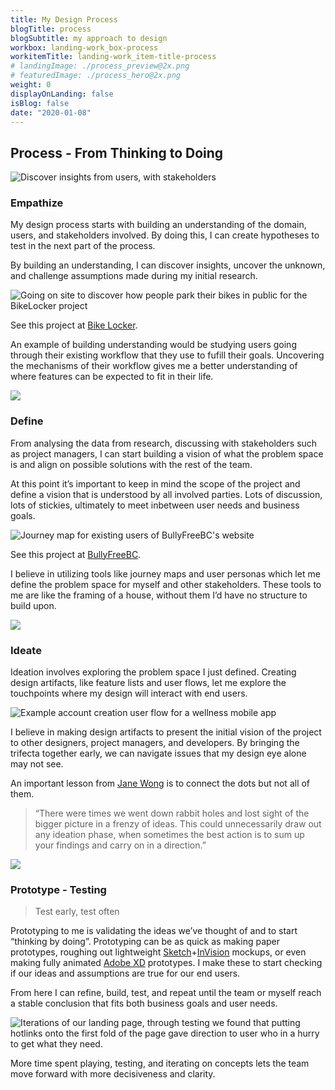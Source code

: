 ```yaml
---
title: My Design Process
blogTitle: process
blogSubtitle: my approach to design
workbox: landing-work_box-process
workitemTitle: landing-work_item-title-process
# landingImage: ./process_preview@2x.png
# featuredImage: ./process_hero@2x.png
weight: 0
displayOnLanding: false
isBlog: false
date: "2020-01-08"
---
```

<section>

## Process - From Thinking to Doing

![Discover insights from users, with stakeholders](../images/process/Empathize.png)

### Empathize

My design process starts with building an understanding of the domain, users, and stakeholders involved. By doing this, I can create hypotheses to test in the next part of the process.

By building an understanding, I can discover insights, uncover the unknown, and challenge assumptions made during my initial research.

![Going on site to discover how people park their bikes in public for the BikeLocker project](../images/process/contextualinquiry.png)

See this project at [Bike Locker](/bikelocker).

An example of building understanding would be studying users going through their existing workflow that they use to fufill their goals. Uncovering the mechanisms of their workflow gives me a better understanding of where features can be expected to fit in their life.

![](../images/process/Define.png)

### Define

From analysing the data from research, discussing with stakeholders such as project managers, I can start building a vision of what the problem space is and align on possible solutions with the rest of the team.

At this point it’s important to keep in mind the scope of the project and define a vision that is understood by all involved parties. Lots of discussion, lots of stickies, ultimately to meet inbetween user needs and business goals.

![Journey map for existing users of BullyFreeBC's website](../images/process/CJM.png)

See this project at [BullyFreeBC](/bfbc).

I believe in utilizing tools like journey maps and user personas which let me define the problem space for myself and other stakeholders. These tools to me are like the framing of a house, without them I’d have no structure to build upon.

![](../images/process/Ideate.png)

### Ideate

Ideation involves exploring the problem space I just defined. Creating design artifacts, like feature lists and user flows, let me explore the touchpoints where my design will interact with end users.

![Example account creation user flow for a wellness mobile app](../images/process/userflow.png)

I believe in making design artifacts to present the initial vision of the project to other designers, project managers, and developers. By bringing the trifecta together early, we can navigate issues that my design eye alone may not see.

An important lesson from [Jane Wong](https://medium.com/ssense-tech/designing-with-ambiguity-part-ii-design-doing-not-thinking-4065c07e7373) is to connect the dots but not all of them.

>“There were times we went down rabbit holes and lost sight of the bigger picture in a frenzy of ideas. This could unnecessarily draw out any ideation phase, when sometimes the best action is to sum up your findings and carry on in a direction.”

![](../images/process/Prototyping.png)

### Prototype - Testing

> Test early, test often

Prototyping to me is validating the ideas we’ve thought of and to start “thinking by doing”. Prototyping can be as quick as making paper prototypes, roughing out lightweight [Sketch](https://www.sketch.com/)+[InVision](https://www.invisionapp.com/) mockups, or even making fully animated [Adobe XD](https://www.adobe.com/ca/products/xd.html) prototypes. I make these to start checking if our ideas and assumptions are true for our end users.

From here I can refine, build, test, and repeat until the team or myself reach a stable conclusion that fits both business goals and user needs.

![Iterations of our landing page, through testing we found that putting hotlinks onto the first fold of the page gave direction to user who in a hurry to get what they need.](../images/process/testing.png)

More time spent playing, testing, and iterating on concepts lets the team move forward with more decisiveness and clarity.

</section>